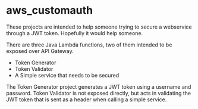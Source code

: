 # aws_customauth
These projects are intended to help someone trying to secure a webservice through a JWT token. Hopefully it would help someone.

There are three Java Lambda functions, two of them intended to be exposed over API Gateway. 
* Token Generator
* Token Validator
* A Simple service that needs to be secured

The Token Generator project generates a JWT token using a username and password. Token Validator is not exposed directly, but acts in validating the JWT token that is sent as a header when calling a simple service.
